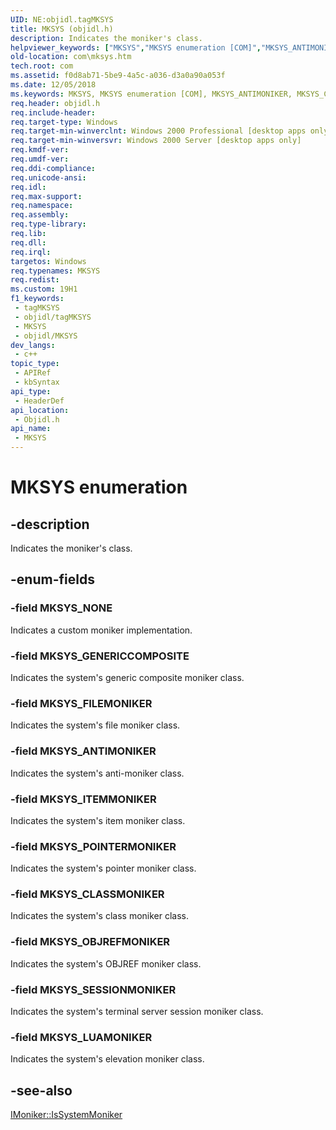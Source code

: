 ```yaml
---
UID: NE:objidl.tagMKSYS
title: MKSYS (objidl.h)
description: Indicates the moniker's class.
helpviewer_keywords: ["MKSYS","MKSYS enumeration [COM]","MKSYS_ANTIMONIKER","MKSYS_CLASSMONIKER","MKSYS_FILEMONIKER","MKSYS_GENERICCOMPOSITE","MKSYS_ITEMMONIKER","MKSYS_LUAMONIKER","MKSYS_NONE","MKSYS_OBJREFMONIKER","MKSYS_POINTERMONIKER","MKSYS_SESSIONMONIKER","_com_MKSYS","com.mksys","objidl/MKSYS","objidl/MKSYS_ANTIMONIKER","objidl/MKSYS_CLASSMONIKER","objidl/MKSYS_FILEMONIKER","objidl/MKSYS_GENERICCOMPOSITE","objidl/MKSYS_ITEMMONIKER","objidl/MKSYS_LUAMONIKER","objidl/MKSYS_NONE","objidl/MKSYS_OBJREFMONIKER","objidl/MKSYS_POINTERMONIKER","objidl/MKSYS_SESSIONMONIKER"]
old-location: com\mksys.htm
tech.root: com
ms.assetid: f0d8ab71-5be9-4a5c-a036-d3a0a90a053f
ms.date: 12/05/2018
ms.keywords: MKSYS, MKSYS enumeration [COM], MKSYS_ANTIMONIKER, MKSYS_CLASSMONIKER, MKSYS_FILEMONIKER, MKSYS_GENERICCOMPOSITE, MKSYS_ITEMMONIKER, MKSYS_LUAMONIKER, MKSYS_NONE, MKSYS_OBJREFMONIKER, MKSYS_POINTERMONIKER, MKSYS_SESSIONMONIKER, _com_MKSYS, com.mksys, objidl/MKSYS, objidl/MKSYS_ANTIMONIKER, objidl/MKSYS_CLASSMONIKER, objidl/MKSYS_FILEMONIKER, objidl/MKSYS_GENERICCOMPOSITE, objidl/MKSYS_ITEMMONIKER, objidl/MKSYS_LUAMONIKER, objidl/MKSYS_NONE, objidl/MKSYS_OBJREFMONIKER, objidl/MKSYS_POINTERMONIKER, objidl/MKSYS_SESSIONMONIKER
req.header: objidl.h
req.include-header: 
req.target-type: Windows
req.target-min-winverclnt: Windows 2000 Professional [desktop apps only]
req.target-min-winversvr: Windows 2000 Server [desktop apps only]
req.kmdf-ver: 
req.umdf-ver: 
req.ddi-compliance: 
req.unicode-ansi: 
req.idl: 
req.max-support: 
req.namespace: 
req.assembly: 
req.type-library: 
req.lib: 
req.dll: 
req.irql: 
targetos: Windows
req.typenames: MKSYS
req.redist: 
ms.custom: 19H1
f1_keywords:
 - tagMKSYS
 - objidl/tagMKSYS
 - MKSYS
 - objidl/MKSYS
dev_langs:
 - c++
topic_type:
 - APIRef
 - kbSyntax
api_type:
 - HeaderDef
api_location:
 - Objidl.h
api_name:
 - MKSYS
---
```


# MKSYS enumeration


## -description

Indicates the moniker's class.

## -enum-fields

### -field MKSYS_NONE

Indicates a custom moniker implementation.

### -field MKSYS_GENERICCOMPOSITE

Indicates the system's generic composite moniker class.

### -field MKSYS_FILEMONIKER

Indicates the system's file moniker class.

### -field MKSYS_ANTIMONIKER

Indicates the system's anti-moniker class.

### -field MKSYS_ITEMMONIKER

Indicates the system's item moniker class.

### -field MKSYS_POINTERMONIKER

Indicates the system's pointer moniker class.

### -field MKSYS_CLASSMONIKER

Indicates the system's class moniker class.

### -field MKSYS_OBJREFMONIKER

Indicates the system's OBJREF moniker class.

### -field MKSYS_SESSIONMONIKER

Indicates the system's terminal server session moniker class.

### -field MKSYS_LUAMONIKER

Indicates the system's elevation moniker class.

## -see-also

<a href="/windows/desktop/api/objidl/nf-objidl-imoniker-issystemmoniker">IMoniker::IsSystemMoniker</a>